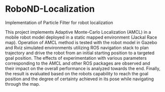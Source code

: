 # RoboND-Localization
Implementation of Particle Filter for robot localization

This project implements Adaptive Monte-Carlo Localization (AMCL) in a mobile robot model deployed in a static mapped environment (Jackal Race map). Operation of AMCL method is tested with the robot model in Gazebo and Rviz simulated environments utilizing ROS navigation stack to plan trajectory and drive the robot from an initial starting position to a targeted goal position. The effects of experimentation with various parameters corresponding to the AMCL and other ROS packages are observed and their impact on the overall performance is analyzed towards the end. Finally, the result is evaluated based on the robots capability to reach the goal position and the degree of certainty achieved in its pose while navigating through the map.
